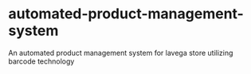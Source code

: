 # automated-product-management-system
An automated product management system for lavega store utilizing barcode technology
